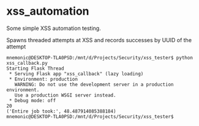 # xss_automation
Some simple XSS automation testing.

Spawns threaded attempts at XSS and records successes by UUID of the attempt

```
mnemonic@DESKTOP-TLA0PSD:/mnt/d/Projects/Security/xss_tester$ python xss_callback.py
Starting Flask Thread
 * Serving Flask app "xss_callback" (lazy loading)
 * Environment: production
   WARNING: Do not use the development server in a production environment.
   Use a production WSGI server instead.
 * Debug mode: off
20
('Entire job took:', 48.487914085388184)
mnemonic@DESKTOP-TLA0PSD:/mnt/d/Projects/Security/xss_tester$
```
